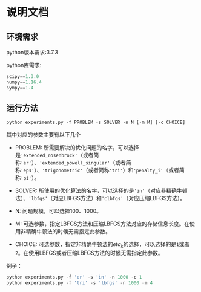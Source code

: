 # 说明文档

## 环境需求

python版本需求:3.7.3

python库需求:
```python
scipy==1.3.0
numpy==1.16.4
sympy==1.4
```

## 运行方法

```python
python experiments.py -f PROBLEM -s SOLVER -n N [-m M] [-c CHOICE]
```

其中对应的参数主要有以下几个

* PROBLEM: 所需要解决的优化问题的名字，可以选择是`'extended_rosenbrock'`（或者简称`'er'`）、`'extended_powell_singular'`（或者简称`'eps'`）、`'trigonometric'`（或者简称`'tri'`）和`'penalty_i'`（或者简称`'pi'`）。

* SOLVER: 所使用的优化算法的名字，可以选择的是`'in'`（对应非精确牛顿法）、`'lbfgs'`（对应LBFGS方法）和`'clbfgs'`（对应压缩LBFGS方法）。

* N: 问题规模，可以选择100、1000。

* M: 可选参数，指定LBFGS方法和压缩LBFGS方法对应的存储信息长度。在使用非精确牛顿法的时候无需指定此参数。

* CHOICE: 可选参数，指定非精确牛顿法的$eta_k$的选择，可以选择的是`1`或者`2`。在使用LBFGS或者压缩LBFGS方法的时候无需指定此参数。

例子：
```python
python experiments.py -f 'er' -s 'in' -n 1000 -c 1
python experiments.py -f 'tri' -s 'lbfgs' -n 1000 -m 4
```
